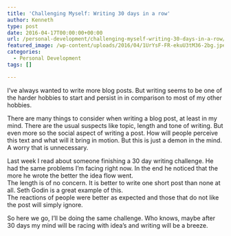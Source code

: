 ```yaml
---
title: 'Challenging Myself: Writing 30 days in a row'
author: Kenneth
type: post
date: 2016-04-17T00:00:00+00:00
url: /personal-development/challenging-myself-writing-30-days-in-a-row/
featured_image: /wp-content/uploads/2016/04/1UrYsF-FR-ekuU3tM36-2bg.jpeg
categories:
  - Personal Development
tags: []

---
```

<p id="4981" class="graf graf--p graf-after--figure">
  I’ve always wanted to write more blog posts. But writing seems to be one of the harder hobbies to start and persist in in comparison to most of my other hobbies.
</p>

<p id="6eda" class="graf graf--p graf-after--p">
  There are many things to consider when writing a blog post, at least in my mind. There are the usual suspects like topic, length and tone of writing. But even more so the social aspect of writing a post. How will people perceive this text and what will it bring in motion. But this is just a demon in the mind. A worry that is unnecessary.
</p>

<p id="3913" class="graf graf--p graf-after--p">
  Last week I read about someone finishing a 30 day writing challenge. He had the same problems I’m facing right now. In the end he noticed that the more he wrote the better the idea flow went.<br /> The length is of no concern. It is better to write one short post than none at all. Seth Godin is a great example of this.<br /> The reactions of people were better as expected and those that do not like the post will simply ignore.
</p>

<p id="7229" class="graf graf--p graf-after--p graf--trailing">
  So here we go, I’ll be doing the same challenge. Who knows, maybe after 30 days my mind will be racing with idea’s and writing will be a breeze.
</p>